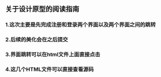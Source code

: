 ## 关于设计原型的阅读指南

### 1.这次主要是先完成注册和登录两个界面以及两个界面之间的跳转
### 2.后续的美化会在之后提交
### 3.界面跳转可以在html文件上面直接点击
### 4.这几个HTML文件可以直接查看源码
